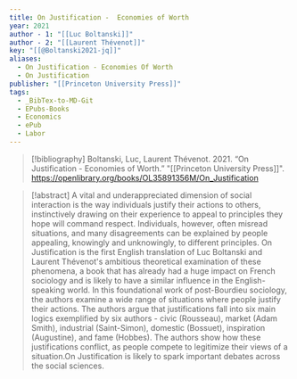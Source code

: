 ```yaml
---
title: On Justification -  Economies of Worth
year: 2021
author - 1: "[[Luc Boltanski]]"
author - 2: "[[Laurent Thévenot]]"
key: "[[@Boltanski2021-jq]]"
aliases:
  - On Justification - Economies Of Worth
  - On Justification
publisher: "[[Princeton University Press]]"
tags:
  - _BibTex-to-MD-Git
  - EPubs-Books
  - Economics
  - ePub
  - Labor
---
```


> [!bibliography]
> Boltanski, Luc, Laurent Thévenot. 2021. “On Justification -  Economies of Worth.” "[[Princeton University Press]]". https://openlibrary.org/books/OL35891356M/On_Justification

> [!abstract]
> A vital and underappreciated dimension of social interaction is the way individuals justify their actions to others, instinctively drawing on their experience to appeal to principles they hope will command respect. Individuals, however, often misread situations, and many disagreements can be explained by people appealing, knowingly and unknowingly, to different principles. On Justification is the first English translation of Luc Boltanski and Laurent Thévenot's ambitious theoretical examination of these phenomena, a book that has already had a huge impact on French sociology and is likely to have a similar influence in the English-speaking world. In this foundational work of post-Bourdieu sociology, the authors examine a wide range of situations where people justify their actions. The authors argue that justifications fall into six main logics exemplified by six authors -  civic (Rousseau), market (Adam Smith), industrial (Saint-Simon), domestic (Bossuet), inspiration (Augustine), and fame (Hobbes). The authors show how these justifications conflict, as people compete to legitimize their views of a situation.On Justification is likely to spark important debates across the social sciences.